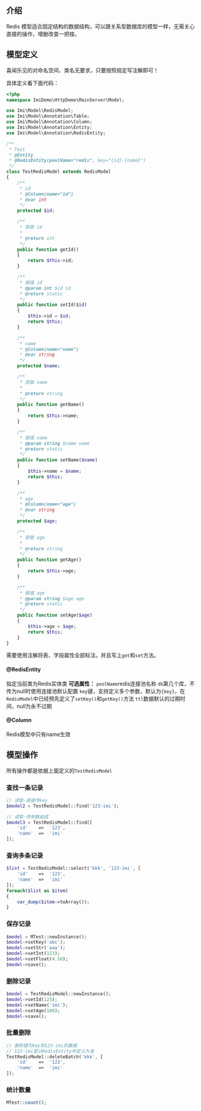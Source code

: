 ## 介绍

Redis 模型适合固定结构的数据结构，可以跟关系型数据库的模型一样，无需关心直接的操作，增删改查一把梭。

## 模型定义

喜闻乐见的对命名空间、类名无要求，只要按照规定写注解即可！

具体定义看下面代码：

```php
<?php
namespace ImiDemo\HttpDemo\MainServer\Model;

use Imi\Model\RedisModel;
use Imi\Model\Annotation\Table;
use Imi\Model\Annotation\Column;
use Imi\Model\Annotation\Entity;
use Imi\Model\Annotation\RedisEntity;

/**
 * Test
 * @Entity
 * @RedisEntity(poolName="redis", key="{id}-{name}")
 */
class TestRedisModel extends RedisModel
{
	/**
	 * id
	 * @Column(name="id")
	 * @var int
	 */
	protected $id;

	/**
	 * 获取 id
	 *
	 * @return int
	 */ 
	public function getId()
	{
		return $this->id;
	}

	/**
	 * 赋值 id
	 * @param int $id id
	 * @return static
	 */ 
	public function setId($id)
	{
		$this->id = $id;
		return $this;
	}

	/**
	 * name
	 * @Column(name="name")
	 * @var string
	 */
	protected $name;

	/**
	 * 获取 name
	 *
	 * @return string
	 */ 
	public function getName()
	{
		return $this->name;
	}

	/**
	 * 赋值 name
	 * @param string $name name
	 * @return static
	 */ 
	public function setName($name)
	{
		$this->name = $name;
		return $this;
	}

	/**
	 * age
	 * @Column(name="age")
	 * @var string
	 */
	protected $age;

	/**
	 * 获取 age
	 *
	 * @return string
	 */ 
	public function getAge()
	{
		return $this->age;
	}

	/**
	 * 赋值 age
	 * @param string $age age
	 * @return static
	 */ 
	public function setAge($age)
	{
		$this->age = $age;
		return $this;
	}
}
```

需要使用注解将表、字段属性全部标注。并且写上`get`和`set`方法。

#### @RedisEntity
指定当前类为Redis实体类
**可选属性：**
`poolName`redis连接池名称
`db`第几个库，不传为null时使用连接池默认配置
`key`键，支持定义多个参数，默认为`{key}`，在`RedisModel`中已经预先定义了`setKey()`和`getKey()`方法
`ttl`数据默认的过期时间，null为永不过期

#### @Column
Redis模型中只有name生效

## 模型操作

所有操作都是依据上面定义的`TestRedisModel`

### 查找一条记录

```php
// 读取-直接传key
$model2 = TestRedisModel::find('123-imi');

// 读取-传参数组成
$model3 = TestRedisModel::find([
	'id'	=>	'123',
	'name'	=>	'imi'
]);
```

### 查询多条记录

```php
$list = TestRedisModel::select('kkk', '123-imi', [
	'id'	=>	'123',
	'name'	=>	'imi'
]);
foreach($list as $item)
{
	var_dump($item->toArray());
}
```

### 保存记录

```php
$model = MTest::newInstance();
$model->setKey('abc');
$model->setStr('aaa');
$model->setInt(123);
$model->setFloat(4.56);
$model->save();
```

### 删除记录

```php
$model = TestRedisModel::newInstance();
$model->setId(123);
$model->setName('imi');
$model->setAge(100);
$model->save();
```

### 批量删除

```php
// 删除键为key和123-imi的数据
// 123-imi是以RedisEntity中定义为准
TestRedisModel::deleteBatch('kkk', [
	'id'	=>	'123',
	'name'	=>	'imi'
]);
```

### 统计数量

```php
MTest::count();
```
